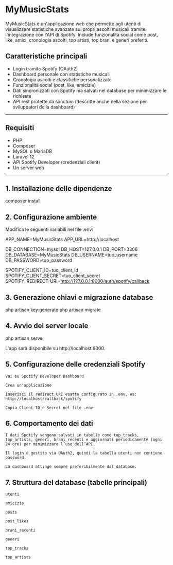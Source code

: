 # MyMusicStats

MyMusicStats è un'applicazione web che permette agli utenti di visualizzare statistiche avanzate sui propri ascolti musicali tramite l'integrazione con l'API di Spotify. Include funzionalità social come post, like, amici, cronologia ascolti, top artisti, top brani e generi preferiti.

## Caratteristiche principali

- Login tramite Spotify (OAuth2)
- Dashboard personale con statistiche musicali
- Cronologia ascolti e classifiche personalizzate
- Funzionalità social (post, like, amicizie)
- Dati sincronizzati con Spotify ma salvati nel database per minimizzare le richieste
- API rest protette da sanctum (descritte anche nella sezione per sviluppatori della dashboard)
---

## Requisiti

- PHP
- Composer
- MySQL o MariaDB
- Laravel 12
- API Spotify Developer (credenziali client)
- Un server web

---

## 1. Installazione delle dipendenze

composer install

## 2. Configurazione ambiente

Modifica le seguenti variabili nel file .env:

APP_NAME=MyMusicStats
APP_URL=http://localhost

DB_CONNECTION=mysql
DB_HOST=127.0.0.1
DB_PORT=3306
DB_DATABASE=MyMusicStats
DB_USERNAME=tuo_username
DB_PASSWORD=tuo_password

SPOTIFY_CLIENT_ID=tuo_client_id
SPOTIFY_CLIENT_SECRET=tuo_client_secret
SPOTIFY_REDIRECT_URI=http://127.0.0.1:8000/auth/spotify/callback

## 3. Generazione chiavi e migrazione database

php artisan key:generate
php artisan migrate

## 4. Avvio del server locale

php artisan serve

L'app sarà disponibile su http://localhost:8000.
## 5. Configurazione delle credenziali Spotify

    Vai su Spotify Developer Dashboard

    Crea un'applicazione

    Inserisci il redirect URI esatto configurato in .env, es: http://localhost/callback/spotify

    Copia Client ID e Secret nel file .env

## 6. Comportamento dei dati

    I dati Spotify vengono salvati in tabelle come top_tracks, top_artists, generi, brani_recenti e aggiornati periodicamente (ogni 24 ore) per minimizzare l’uso dell’API.

    Il login è gestito via OAuth2, quindi la tabella utenti non contiene password.

    La dashboard attinge sempre preferibilmente dal database.

## 7. Struttura del database (tabelle principali)

    utenti

    amicizie

    posts

    post_likes

    brani_recenti

    generi

    top_tracks

    top_artists
